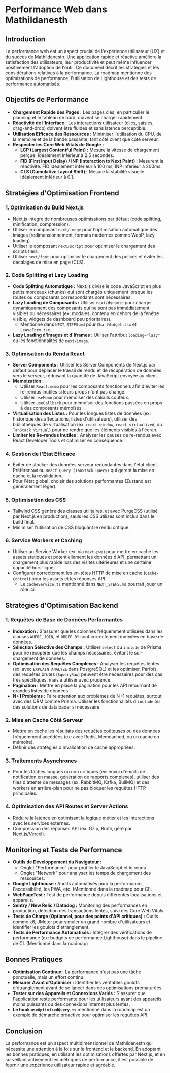 # Performance Web dans Mathildanesth

## Introduction

La performance web est un aspect crucial de l'expérience utilisateur (UX) et du succès de Mathildanesth. Une application rapide et réactive améliore la satisfaction des utilisateurs, leur productivité et peut même influencer positivement l'adoption de l'outil. Ce document décrit les stratégies et les considérations relatives à la performance.
La roadmap mentionne des optimisations de performance, l'utilisation de Lighthouse et des tests de performance automatisés.

## Objectifs de Performance

- **Chargement Rapide des Pages :** Les pages clés, en particulier le planning et le tableau de bord, doivent se charger rapidement.
- **Réactivité de l'Interface :** Les interactions utilisateur (clics, saisies, drag-and-drop) doivent être fluides et sans latence perceptible.
- **Utilisation Efficace des Ressources :** Minimiser l'utilisation du CPU, de la mémoire et de la bande passante, tant côté client que côté serveur.
- **Respecter les Core Web Vitals de Google :**
  - **LCP (Largest Contentful Paint) :** Mesure la vitesse de chargement perçue. Idéalement inférieur à 2.5 secondes.
  - **FID (First Input Delay) / INP (Interaction to Next Paint) :** Mesurent la réactivité. FID idéalement inférieur à 100 ms, INP inférieur à 200ms.
  - **CLS (Cumulative Layout Shift) :** Mesure la stabilité visuelle. Idéalement inférieur à 0.1.

## Stratégies d'Optimisation Frontend

### 1. Optimisation du Build Next.js

- Next.js intègre de nombreuses optimisations par défaut (code splitting, minification, compression).
- Utiliser le composant `next/image` pour l'optimisation automatique des images (redimensionnement, formats modernes comme WebP, lazy loading).
- Utiliser le composant `next/script` pour optimiser le chargement des scripts tiers.
- Utiliser `next/font` pour optimiser le chargement des polices et éviter les décalages de mise en page (CLS).

### 2. Code Splitting et Lazy Loading

- **Code Splitting Automatique :** Next.js divise le code JavaScript en plus petits morceaux (chunks) qui sont chargés uniquement lorsque les routes ou composants correspondants sont nécessaires.
- **Lazy Loading de Composants :** Utiliser `next/dynamic` pour charger dynamiquement des composants qui ne sont pas immédiatement visibles ou nécessaires (ex: modales, contenu en dehors de la fenêtre visible, widgets de dashboard peu prioritaires).
  - Mentionné dans `NEXT_STEPS.md` pour `ChartWidget.tsx` et `LeaveForm.tsx`.
- **Lazy Loading d'Images et d'Iframes :** Utiliser l'attribut `loading="lazy"` ou les fonctionnalités de `next/image`.

### 3. Optimisation du Rendu React

- **Server Components :** Utiliser les Server Components de Next.js par défaut pour déplacer le travail de rendu et de récupération de données vers le serveur, réduisant la quantité de JavaScript envoyée au client.
- **Memoization :**
  - Utiliser `React.memo` pour les composants fonctionnels afin d'éviter les re-rendus inutiles si leurs props n'ont pas changé.
  - Utiliser `useMemo` pour mémoïser des calculs coûteux.
  - Utiliser `useCallback` pour mémoïser des fonctions passées en props à des composants mémoïsés.
- **Virtualisation des Listes :** Pour les longues listes de données (ex: historique des affectations, listes d'utilisateurs), utiliser des bibliothèques de virtualisation (ex: `react-window`, `react-virtualized`, ou `TanStack Virtual`) pour ne rendre que les éléments visibles à l'écran.
- **Limiter les Re-rendus Inutiles :** Analyser les causes de re-rendus avec React Developer Tools et optimiser en conséquence.

### 4. Gestion de l'État Efficace

- Éviter de stocker des données serveur redondantes dans l'état client. Préférer `SWR` ou `React Query (TanStack Query)` qui gèrent la mise en cache et la revalidation.
- Pour l'état global, choisir des solutions performantes (Zustand est généralement léger).

### 5. Optimisation des CSS

- Tailwind CSS génère des classes utilitaires, et avec PurgeCSS (utilisé par Next.js en production), seuls les CSS utilisés sont inclus dans le build final.
- Minimiser l'utilisation de CSS bloquant le rendu critique.

### 6. Service Workers et Caching

- Utiliser un Service Worker (ex: via `next-pwa`) pour mettre en cache les assets statiques et potentiellement les données d'API, permettant un chargement plus rapide lors des visites ultérieures et une certaine capacité hors-ligne.
- Configurer correctement les en-têtes HTTP de mise en cache (`Cache-Control`) pour les assets et les réponses API.
  - Le `CacheService.ts` mentionné dans `NEXT_STEPS.md` pourrait jouer un rôle ici.

## Stratégies d'Optimisation Backend

### 1. Requêtes de Base de Données Performantes

- **Indexation :** S'assurer que les colonnes fréquemment utilisées dans les clauses `WHERE`, `JOIN`, et `ORDER BY` sont correctement indexées en base de données.
- **Sélection Sélective des Champs :** Utiliser `select` ou `include` de Prisma pour ne récupérer que les champs nécessaires, évitant le sur-chargement de données.
- **Optimisation des Requêtes Complexes :** Analyser les requêtes lentes (ex: avec `EXPLAIN ANALYZE` dans PostgreSQL) et les optimiser. Parfois, des requêtes brutes (`$queryRaw`) peuvent être nécessaires pour des cas très spécifiques, mais à utiliser avec prudence.
- **Pagination :** Mettre en place la pagination pour les API retournant de grandes listes de données.
- **N+1 Problems :** Faire attention aux problèmes de N+1 requêtes, surtout avec des ORM comme Prisma. Utiliser les fonctionnalités d'`include` ou des solutions de dataloader si nécessaire.

### 2. Mise en Cache Côté Serveur

- Mettre en cache les résultats des requêtes coûteuses ou des données fréquemment accédées (ex: avec Redis, Memcached, ou un cache en mémoire).
- Définir des stratégies d'invalidation de cache appropriées.

### 3. Traitements Asynchrones

- Pour les tâches longues ou non critiques (ex: envoi d'emails de notification en masse, génération de rapports complexes), utiliser des files d'attente de messages (ex: RabbitMQ, Kafka, BullMQ) et des workers en arrière-plan pour ne pas bloquer les requêtes HTTP principales.

### 4. Optimisation des API Routes et Server Actions

- Réduire la latence en optimisant la logique métier et les interactions avec les services externes.
- Compression des réponses API (ex: Gzip, Brotli, géré par Next.js/Vercel).

## Monitoring et Tests de Performance

- **Outils de Développement du Navigateur :**
  - Onglet "Performance" pour profiler le JavaScript et le rendu.
  - Onglet "Network" pour analyser les temps de chargement des ressources.
- **Google Lighthouse :** Audits automatisés pour la performance, l'accessibilité, les PWA, etc. (Mentionné dans la roadmap pour CI).
- **WebPageTest :** Test de performance depuis différentes localisations et appareils.
- **Sentry / New Relic / Datadog :** Monitoring des performances en production, détection des transactions lentes, suivi des Core Web Vitals.
- **Tests de Charge (Optionnel, pour des points d'API critiques) :** Outils comme k6, JMeter pour simuler un grand nombre d'utilisateurs et identifier les goulots d'étranglement.
- **Tests de Performance Automatisés :** Intégrer des vérifications de performance (ex: budgets de performance Lighthouse) dans le pipeline de CI. (Mentionné dans la roadmap)

## Bonnes Pratiques

- **Optimisation Continue :** La performance n'est pas une tâche ponctuelle, mais un effort continu.
- **Mesurer Avant d'Optimiser :** Identifier les véritables goulots d'étranglement avant de se lancer dans des optimisations prématurées.
- **Tester sur des Appareils et Connexions Variés :** S'assurer que l'application reste performante pour les utilisateurs ayant des appareils moins puissants ou des connexions internet plus lentes.
- **Le hook `useOptimizedQuery.ts`** mentionné dans la roadmap est un exemple de démarche proactive pour optimiser les requêtes API.

## Conclusion

La performance est un aspect multidimensionnel de Mathildanesth qui nécessite une attention à la fois sur le frontend et le backend. En adoptant les bonnes pratiques, en utilisant les optimisations offertes par Next.js, et en surveillant activement les métriques de performance, il est possible de fournir une expérience utilisateur rapide et agréable.

